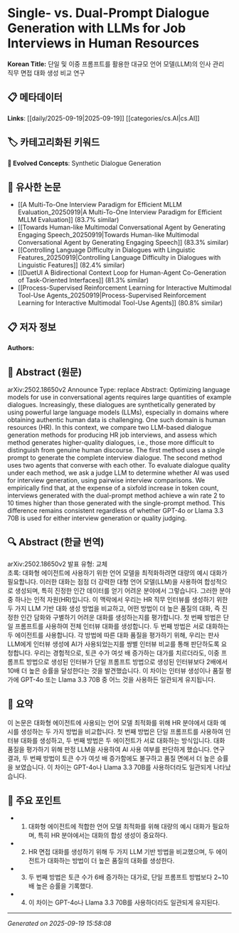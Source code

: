 
# Single- vs. Dual-Prompt Dialogue Generation with LLMs for Job Interviews in Human Resources

**Korean Title:** 단일 및 이중 프롬프트를 활용한 대규모 언어 모델(LLM)의 인사 관리 직무 면접 대화 생성 비교 연구

## 📋 메타데이터

**Links**: [[daily/2025-09-19|2025-09-19]] [[categories/cs.AI|cs.AI]]

## 🏷️ 카테고리화된 키워드
**🚀 Evolved Concepts**: Synthetic Dialogue Generation

## 🔗 유사한 논문
- [[A Multi-To-One Interview Paradigm for Efficient MLLM Evaluation_20250919|A Multi-To-One Interview Paradigm for Efficient MLLM Evaluation]] (83.7% similar)
- [[Towards Human-like Multimodal Conversational Agent by Generating Engaging Speech_20250919|Towards Human-like Multimodal Conversational Agent by Generating Engaging Speech]] (83.3% similar)
- [[Controlling Language Difficulty in Dialogues with Linguistic Features_20250919|Controlling Language Difficulty in Dialogues with Linguistic Features]] (82.4% similar)
- [[DuetUI A Bidirectional Context Loop for Human-Agent Co-Generation of Task-Oriented Interfaces]] (81.3% similar)
- [[Process-Supervised Reinforcement Learning for Interactive Multimodal Tool-Use Agents_20250919|Process-Supervised Reinforcement Learning for Interactive Multimodal Tool-Use Agents]] (80.8% similar)

## 📋 저자 정보

**Authors:** 

## 📄 Abstract (원문)

arXiv:2502.18650v2 Announce Type: replace 
Abstract: Optimizing language models for use in conversational agents requires large quantities of example dialogues. Increasingly, these dialogues are synthetically generated by using powerful large language models (LLMs), especially in domains where obtaining authentic human data is challenging. One such domain is human resources (HR). In this context, we compare two LLM-based dialogue generation methods for producing HR job interviews, and assess which method generates higher-quality dialogues, i.e., those more difficult to distinguish from genuine human discourse. The first method uses a single prompt to generate the complete interview dialogue. The second method uses two agents that converse with each other. To evaluate dialogue quality under each method, we ask a judge LLM to determine whether AI was used for interview generation, using pairwise interview comparisons. We empirically find that, at the expense of a sixfold increase in token count, interviews generated with the dual-prompt method achieve a win rate 2 to 10 times higher than those generated with the single-prompt method. This difference remains consistent regardless of whether GPT-4o or Llama 3.3 70B is used for either interview generation or quality judging.

## 🔍 Abstract (한글 번역)

arXiv:2502.18650v2 발표 유형: 교체  
초록: 대화형 에이전트에 사용하기 위한 언어 모델을 최적화하려면 대량의 예시 대화가 필요합니다. 이러한 대화는 점점 더 강력한 대형 언어 모델(LLM)을 사용하여 합성적으로 생성되며, 특히 진정한 인간 데이터를 얻기 어려운 분야에서 그렇습니다. 그러한 분야 중 하나는 인적 자원(HR)입니다. 이 맥락에서 우리는 HR 직무 인터뷰를 생성하기 위한 두 가지 LLM 기반 대화 생성 방법을 비교하고, 어떤 방법이 더 높은 품질의 대화, 즉 진정한 인간 담화와 구별하기 어려운 대화를 생성하는지를 평가합니다. 첫 번째 방법은 단일 프롬프트를 사용하여 전체 인터뷰 대화를 생성합니다. 두 번째 방법은 서로 대화하는 두 에이전트를 사용합니다. 각 방법에 따른 대화 품질을 평가하기 위해, 우리는 판사 LLM에게 인터뷰 생성에 AI가 사용되었는지를 쌍별 인터뷰 비교를 통해 판단하도록 요청합니다. 우리는 경험적으로, 토큰 수가 여섯 배 증가하는 대가를 치르더라도, 이중 프롬프트 방법으로 생성된 인터뷰가 단일 프롬프트 방법으로 생성된 인터뷰보다 2배에서 10배 더 높은 승률을 달성한다는 것을 발견했습니다. 이 차이는 인터뷰 생성이나 품질 평가에 GPT-4o 또는 Llama 3.3 70B 중 어느 것을 사용하든 일관되게 유지됩니다.

## 📝 요약

이 논문은 대화형 에이전트에 사용되는 언어 모델 최적화를 위해 HR 분야에서 대화 예시를 생성하는 두 가지 방법을 비교합니다. 첫 번째 방법은 단일 프롬프트를 사용하여 인터뷰 대화를 생성하고, 두 번째 방법은 두 에이전트가 서로 대화하는 방식입니다. 대화 품질을 평가하기 위해 판정 LLM을 사용하여 AI 사용 여부를 판단하게 했습니다. 연구 결과, 두 번째 방법이 토큰 수가 여섯 배 증가함에도 불구하고 품질 면에서 더 높은 승률을 보였습니다. 이 차이는 GPT-4o나 Llama 3.3 70B를 사용하더라도 일관되게 나타났습니다.

## 🎯 주요 포인트

- 1. 대화형 에이전트에 적합한 언어 모델 최적화를 위해 대량의 예시 대화가 필요하며, 특히 HR 분야에서는 대화의 합성 생성이 중요하다.

- 2. HR 면접 대화를 생성하기 위해 두 가지 LLM 기반 방법을 비교했으며, 두 에이전트가 대화하는 방법이 더 높은 품질의 대화를 생성한다.

- 3. 두 번째 방법은 토큰 수가 6배 증가하는 대가로, 단일 프롬프트 방법보다 2~10배 높은 승률을 기록했다.

- 4. 이 차이는 GPT-4o나 Llama 3.3 70B를 사용하더라도 일관되게 유지된다.

---

*Generated on 2025-09-19 15:58:08*